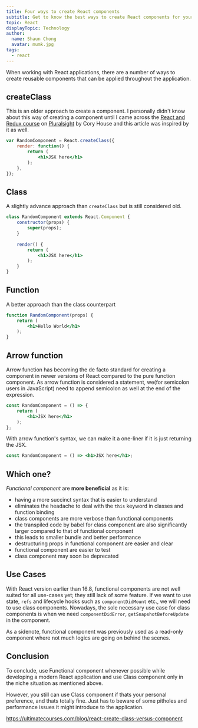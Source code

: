 ```yaml
---
title: Four ways to create React components
subtitle: Get to know the best ways to create React components for your project
topic: React
displayTopic: Technology
author:
  name: Shaun Chong
  avatar: mumk.jpg
tags:
  - react
---
```


When working with React applications, there are a number of ways to create reusable components that can be applied throughout the application. 

## createClass

This is an older approach to create a component. I personally didn't know about this way of creating a component until I came across the [React and Redux course](https://app.pluralsight.com/library/courses/react-redux-react-router-es6/table-of-contents) on [Pluralsight](https://www.pluralsight.com/) by Cory House and this article was inspired by it as well. 

```jsx
var RandomComponent = React.createClass({
	render: function() {
		return (
			<h1>JSX here</h1>
		);
	},
});
```

## Class

A slightly advance approach than `createClass` but is still considered old. 

```jsx
class RandomComponent extends React.Component {
	constructor(props) {
		super(props);
	}
	
	render() {
		return (
			<h1>JSX here</h1>
		);
	}
}
```

## Function

A better approach than the class counterpart

```jsx
function RandomComponent(props) {
	return (
		<h1>Hello World</h1>
	);
}
```

## Arrow function

Arrow function has becoming the de facto standard for creating a component in newer versions of React compared to the pure function component. As arrow function is considered a statement, we(for semicolon users in JavaScript) need to append semicolon as well at the end of the expression.

```jsx
const RandomComponent = () => {
	return (
		<h1>JSX here</h1>
	);
};
```

With arrow function's syntax, we can make it a one-liner if it is just returning the JSX.

```jsx
const RandomComponent = () => <h1>JSX here</h1>;
```

## Which one?

_Functional component_ are **more beneficial** as it is:
- having a more succinct syntax that is easier to understand
- eliminates the headache to deal with the `this` keyword in classes and function binding
- class components are more verbose than functional components
- the transpiled code by babel for class component are also significantly larger compared to that of functional component
- this leads to smaller bundle and better performance
- destructuring props in functional component are easier and clear
- functional component are easier to test
- class component may soon be deprecated

## Use Cases

With React version earlier than 16.8, functional components are not well suited for all use-cases yet; they still lack of some feature. If we want to use state, `refs` and lifecycle hooks such as `componentDidMount` etc., we will need to use class components. Nowadays, the sole necessary use case for class components is when we need `componentDidError`, `getSnapshotBeforeUpdate` in the component.

As a sidenote, functional component was previously used as a read-only component where not much logics are going on behind the scenes. 

## Conclusion

To conclude, use Functional component whenever possible while developing a modern React application and use Class component only in the niche situation as mentioned above.

However, you still can use Class component if thats your personal preference, and thats totally fine. Just has to beware of some pitholes and performance issues it might introduce to the application. 


https://ultimatecourses.com/blog/react-create-class-versus-component